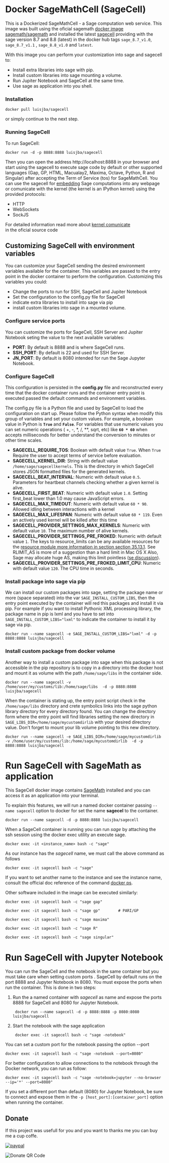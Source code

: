 # Docker SageMathCell (SageCell)

This is a Dockerized SageMathCell - a Sage computation web service. 
This image was built using the oficial sagemath 
[docker image sagemath/sagemath](https://hub.docker.com/r/sagemath/sagemath) and 
installed the latest [sagecell](https://github.com/sagemath/sagecell) providing with the sage version 8.7 and 8.8 (latest) in the docker hub tags `sage_8.7_v1.0`, `sage_8.7_v1.1` , `sage_8.8_v1.0` and `latest`.


With this image you can perform your customization into sage and sagecell to:
- Install extra libraries into sage with pip.
- Install custom libraries into sage mounting a volume.
- Run Jupiter Notebook and SageCell at the same time.
- Use sage as application into you shell.

### Installation

    docker pull luisjba/sagecell

or simply continue to the next step.

### Running SageCell

To run SageCell:

    docker run -d -p 8888:8888 luisjba/sagecell

Then you can open the address http://localhost:8888 in your browser and start
using the sagecell to execute sage code by default or other supported languages 
(Gap, GP, HTML, Macualay2, Maxima, Octave, Python, R and Singular) after accepting 
the Term of Service (tos) for SageMathCell. 
You can use the sagecell for [embedding](https://github.com/sagemath/sagecell/blob/master/doc/embedding.rst) 
Sage computations into any webpage or comunicate with the kernel (the  kernel is an IPython kernel)
using the provided protocols:

- HTTP
- WebSockets  
- SockJS

For detailed information read more about [kernel comunicate](https://github.com/sagemath/sagecell/blob/master/doc/messages.md)  
in the oficial source code

## Customizing SageCell with environment variables

You can customize your SageCell sending the desired  environment variables
available for the container. This variables are passed to the entry point in
the docker container to perform the configuration. Customizing this variables 
you could:  

- Change the ports to run for SSH, SageCell and Jupiter Notebook
- Set the configuration to the config.py file for SageCell
- indicate extra libraries to install into sage via pip 
- install custom libraries into sage in a mounted volume.

### Configure service ports

You can customize the ports for SageCell, SSH Server and Jupiter Notebook 
seting the value to the next available variables:

- **PORT**: By default is 8888 and is where SageCell runs.
- **SSH_PORT**: By default is 22 and used for SSH Server.
- **JN_PORT**: By default is 8080 intended for run the Sage Jupyter Notebook.

### Configure SageCell

This configuration is persisted in the **config.py** file and reconstructed 
every time that the docker container runs and the container entry point is 
executed passed the default commands and environment variables. 

The config.py file is a Python file and used by SageCell to load the configuration 
on start up. Please follow the Python syntax when modify this group of variables 
and set your custom values. For example, a boolean value in Python is **`True`** and **`False`**.
For variables that use numeric values you can set numeric operations ( +, -, *, /, **, sqrt, etc) like  **`60 * 60`** when 
accepts milliseconds for better understand the conversion to minutes or other time scales.


- **SAGECELL_REQUIRE_TOS**: Boolean with default value `True`. 
When `True` Require the user to accept terms of service before evaluation.
- **SAGECELL_KERNEL_DIR**: String with default value `/home/sage/sagecellkernels`. 
This is the directory in which SageCell stores JSON formatted files for the generated kernels.
- **SAGECELL_BEAT_INTERVAL**: Numeric with default value `0.5`. 
Parameters for heartbeat channels checking whether a given kernel is alive. 
- **SAGECELL_FIRST_BEAT**: Numeric with default value `1.0`. 
Setting first_beat lower than 1.0 may cause JavaScript errors.
- **SAGECELL_MAX_TIMEOUT**: Numeric with default value `60 * 90`. 
Allowed idling between interactions with a kernel
- **SAGECELL_MAX_LIFESPAN**: Numeric with default value `60 * 119`. 
Even an actively used kernel will be killed after this time
- **SAGECELL_PROVIDER_SETTINGS_MAX_KERNELS**: Numeric with default value `10`. 
The maximum number of alive kernels.
- **SAGECELL_PROVIDER_SETTINGS_PRE_FROKED**: Numeric with default value `1`. 
The keys to resource_limits can be any available resources
for the [resource module more information in section section 35.13.1](http://docs.python.org/library/resource.html ). 
See RLIMIT_AS is more of a suggestion than a hard limit in Mac OS X
Also, Sage may allocate huge AS, making this limit pointless 
([se discussion](https://groups.google.com/d/topic/sage-devel/1MM7UPcrW18/discussion)).
- **SAGECELL_PROVIDER_SETTINGS_PRE_FROKED_LIMIT_CPU**: Numeric with default value `120`. 
The CPU time in seconds.

### Install package into sage via pip

We can install our custom packages into sage, setting the package name or more (space separated) into 
the var `SAGE_INSTALL_CUSTOM_LIBS`, then the entry point executed by the container will red this packages
and install it via pip. For example if you want to install Pythonic XML processing library, the package name
in pip is lxml and you have to set into `SAGE_INSTALL_CUSTOM_LIBS="lxml"` to indicate the container to install
it by sage via pip.

    docker run --name sagecell -e SAGE_INSTALL_CUSTOM_LIBS="lxml" -d -p 8888:8888 luisjba/sagecell   

### Install custom package from docker volume

Another way to install a custom package into sage when this package is not accessible in the pip 
repository is to copy in a directory into the docker host and mount it as volume with the path `/home/sage/libs`
in the container side.

    docker run --name sagecell -v /home/user/my/customs/lib:/home/sage/libs  -d -p 8888:8888 luisjba/sagecell
    
When the container is stating up, the entry point script check in the `/home/sage/libs` directory and crete symbolics links
into the sage python library directory for every directory found. You can change the directory form where 
the entry point will find libraries setting the new directory in `SAGE_LIBS_DIR=/home/sage/mycustomdirlib`
with your desired directory value. Don't forget to mount your lib volume pointing to this new directory.

    docker run --name sagecell -e SAGE_LIBS_DIR=/home/sage/mycustomdirlib -v /home/user/my/customs/lib:/home/sage/mycustomdirlib  -d -p 8888:8888 luisjba/sagecell


# Run SageCell with SageMath as application

This SageCell docker image contains [SageMath](http://www.sagemath.org "SageMath is a free open-source mathematics software system licensed under the GPL")
installed and you can access it as an application into your terminal.
 
To explain this features, we will run a named docker container passing `--name sagecell` option to docker for 
set the name **sagecel** to the container.

    docker run --name sagecell -d -p 8888:8888 luisjba/sagecell

When a SageCell container is running you can run *sage* by attaching the ssh session using
the docker exec utility an execute sage.

    docker exec -it <instance_name> bash -c "sage"

As our instance has the *sagecell* name, we must call the above command as follows
    
    docker exec -it sagecell bash -c "sage"

If you want to set another name to the instance and see the instance name, consult the official
doc reference of the command [docker ps](https://docs.docker.com/engine/reference/commandline/ps/).


Other software included in the image can be executed similarly:

    docker exec -it sagecell bash -c "sage gap"

    docker exec -it sagecell bash -c "sage gp"        # PARI/GP

    docker exec -it sagecell bash -c "sage maxima"

    docker exec -it sagecell bash -c "sage R"

    docker exec -it sagecell bash -c "sage singular"

# Run SageCell with Jupyter Notebook

You can run the SageCell and the notebook in the same container but you
must take care when setting custom ports . SageCell by default runs on the port 8888
and Jupyter Notebook in 8080. You must expose the ports when run the container.
This is done in two steps:

1. Run the a named container with *sagecell* as name and expose the ports 8888 for SageCell
and 8080 for Jupyter Notebook.

        docker run --name sagecell -d -p 8888:8888 -p 8080:8080 luisjba/sagecell
        
2. Start the notebook with the sage application

        docker exec -it sagecell bash -c "sage -notebook"

You can set a custom port for the notebook passing the option --port

    docker exec -it sagecell bash -c "sage -notebook --port=8080"

For better configuration to allow connections to the notebook through the Docker network, you can run as follow:

    docker exec -it sagecell bash -c "sage -notebook=jupyter --no-browser --ip='*' --port=8080"
    
If you set a different port than default (8080) for Jupyter Notebook, be sure to connect and expose 
them in the `-p [host_port]:[container_port]` option when running the container.

## Donate

If this project was usefull for you and you want to thanks me you can buy me a cup coffe.

[![paypal](https://www.paypalobjects.com/en_US/i/btn/btn_donateCC_LG.gif)](https://www.paypal.com/cgi-bin/webscr?cmd=_s-xclick&hosted_button_id=GVCZHZPGL7E2U&source=url)

![Donate QR Code ](images/Donate_QR_Code.png "Buy me a cup of Coffe :)")
